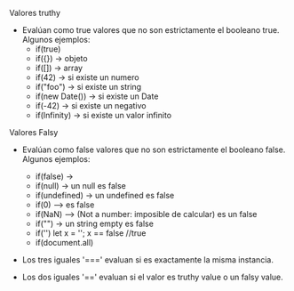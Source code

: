 Valores truthy
- Evalúan como true valores que no son estrictamente el booleano true.
  Algunos ejemplos:
    * if(true)
    * if({})  -> objeto
    * if([])  -> array
    * if(42)  -> si existe un numero
    * if("foo")  -> si existe un string
    * if(new Date())  -> si existe un Date
    * if(-42)  -> si existe un negativo
    * if(Infinity)  -> si existe un valor infinito


Valores Falsy
- Evalúan como false valores que no son estrictamente el booleano false.
  Algunos ejemplos:
    * if(false)  ->
    * if(null)  -> un null es false
    * if(undefined)  -> un undefined es false
    * if(0) --> es false
    * if(NaN) --> (Not a number: imposible de calcular) es un false
    * if("")  -> un string empty es false
    * if('')
      let x = '';
      x == false  //true
    * if(document.all)


- Los tres iguales '===' evaluan si es exactamente la misma instancia.
- Los dos iguales '==' evaluan si el valor es truthy value o un falsy value.

